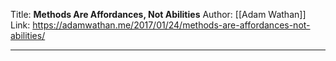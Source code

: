 Title: **Methods Are Affordances, Not Abilities**
Author: [[Adam Wathan]]
Link: https://adamwathan.me/2017/01/24/methods-are-affordances-not-abilities/

---